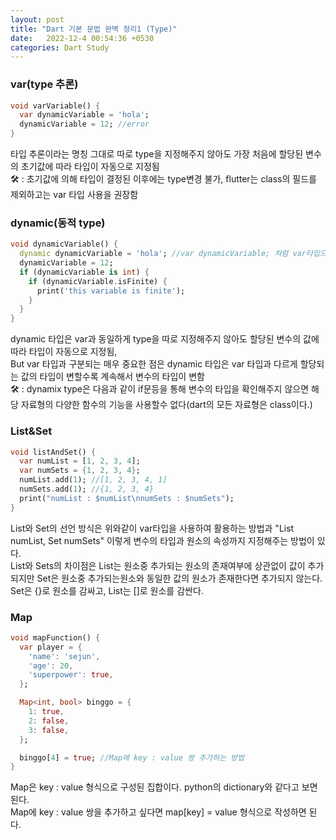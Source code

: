 ```yaml
---
layout: post
title: "Dart 기본 문법 완벽 정리1 (Type)"
date:   2022-12-4 00:54:36 +0530
categories: Dart Study
---
```

### var(type 추론)
```dart
void varVariable() {
  var dynamicVariable = 'hola';
  dynamicVariable = 12; //error
}
```
타입 추론이라는 명칭 그대로 따로 type을 지정해주지 않아도 가장 처음에 할당된 변수의 초기값에 따라 타입이 자동으로 지정됨<br> 
🛠 : 초기값에 의해 타입이 결정된 이후에는 type변경 불가, flutter는 class의 필드를 제외하고는 var 타입 사용을 권장함

### dynamic(동적 type)
```dart
void dynamicVariable() {
  dynamic dynamicVariable = 'hola'; //var dynamicVariable; 처럼 var타입으로 변수를 선언할때 초기화를 하지 않아도 타입이 dynamic으로 지정된다.
  dynamicVariable = 12;
  if (dynamicVariable is int) {
    if (dynamicVariable.isFinite) {
      print('this variable is finite');
    }
  }
}
```
dynamic 타입은 var과 동일하게 type을 따로 지정해주지 않아도 할당된 변수의 값에 따라 타입이 자동으로 지정됨, <br>
But var 타입과 구분되는 매우 중요한 점은 dynamic 타입은 var 타입과 다르게 할당되는 값의 타입이 변할수록 계속해서 변수의 타입이 변함<br>
🛠 : dynamix type은 다음과 같이 if문등을 통해 변수의 타입을 확인해주지 않으면 해당 자료형의 다양한 함수의 기능을 사용할수 없다(dart의 모든 자료형은 class이다.)

### List&Set
```dart
void listAndSet() {
  var numList = [1, 2, 3, 4];
  var numSets = {1, 2, 3, 4};
  numList.add(1); //[1, 2, 3, 4, 1]
  numSets.add(1); //{1, 2, 3, 4}
  print("numList : $numList\nnumSets : $numSets");
}
```
List와 Set의 선언 방식은 위와같이 var타입을 사용하여 활용하는 방법과 "List<int> numList, Set<int> numSets" 이렇게 변수의 타입과 원소의 속성까지 지정해주는 방법이 있다.<br> 
List와 Sets의 차이점은 List는 원소중 추가되는 원소의 존재여부에 상관없이 값이 추가 되지만 Set은 원소중 추가되는원소와 동일한 값의 원소가 존재한다면 추가되지 않는다.<br>
Set은 {}로 원소를 감싸고, List는 []로 원소를 감싼다.

### Map
```dart
void mapFunction() {
  var player = {
    'name': 'sejun',
    'age': 20,
    'superpower': true,
  };

  Map<int, bool> binggo = {
    1: true,
    2: false,
    3: false,
  };

  binggo[4] = true; //Map에 key : value 쌍 추가하는 방법
}
```
Map은 key : value 형식으로 구성된 집합이다. python의 dictionary와 같다고 보면 된다.<br>
Map에 key : value 쌍을 추가하고 싶다면 map[key] = value 형식으로 작성하면 된다.